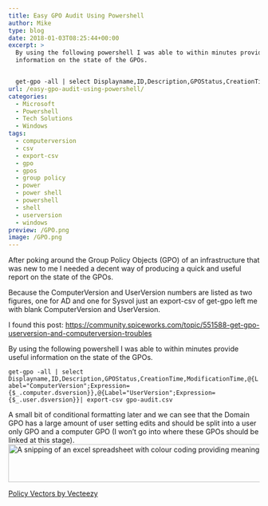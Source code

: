 ```yaml
---
title: Easy GPO Audit Using Powershell
author: Mike
type: blog
date: 2018-01-03T08:25:44+00:00
excerpt: >
  By using the following powershell I was able to within minutes provide useful
  information on the state of the GPOs.


  get-gpo -all | select Displayname,ID,Description,GPOStatus,CreationTime,ModificationTime,@{Label="ComputerVersion";Expression{$_.computer.dsversion}},@{Label="UserVersion";Expression={$_.user.dsversion}}| export-csv gpo-audit.csv
url: /easy-gpo-audit-using-powershell/
categories:
  - Microsoft
  - Powershell
  - Tech Solutions
  - Windows
tags:
  - computerversion
  - csv
  - export-csv
  - gpo
  - gpos
  - group policy
  - power
  - power shell
  - powershell
  - shell
  - userversion
  - windows
preview: /GPO.png
image: /GPO.png
---
```

After poking around the Group Policy Objects (GPO) of an infrastructure that was new to me I needed a decent way of producing a quick and useful report on the state of the GPOs.

Because the ComputerVersion and UserVersion numbers are listed as two figures, one for AD and one for Sysvol just an export-csv of get-gpo left me with blank ComputerVersion and UserVersion.

I found this post: <https://community.spiceworks.com/topic/551588-get-gpo-userversion-and-computerversion-troubles>

By using the following powershell I was able to within minutes provide useful information on the state of the GPOs.

`get-gpo -all | select Displayname,ID,Description,GPOStatus,CreationTime,ModificationTime,@{Label="ComputerVersion";Expression={$_.computer.dsversion}},@{Label="UserVersion";Expression={$_.user.dsversion}}| export-csv gpo-audit.csv`

A small bit of conditional formatting later and we can see that the Domain GPO has a large amount of user setting edits and should be split into a user only GPO and a computer GPO (I won&#8217;t go into where these GPOs should be linked at this stage).<a href="http://mikedixson.com/2018/01/easy-gpo-audit-using-powershell/gpo_audit_snip/" rel="attachment wp-att-720"><br /> <img loading="lazy" class="aligncenter size-large wp-image-720" src="http://mikedixson.com/wp-content/uploads/2018/01/GPO_audit_snip-1024x128.png" alt="A snipping of an excel spreadsheet with colour coding providing meaning to the figures" width="604" height="76" srcset="/wp-content/uploads/2018/01/GPO_audit_snip-1024x128.png 1024w, /wp-content/uploads/2018/01/GPO_audit_snip-300x38.png 300w, /wp-content/uploads/2018/01/GPO_audit_snip-768x96.png 768w, /wp-content/uploads/2018/01/GPO_audit_snip.png 1111w" sizes="(max-width: 604px) 100vw, 604px" /></a>

<a href="https://www.vecteezy.com/free-vector/policy">Policy Vectors by Vecteezy</a>